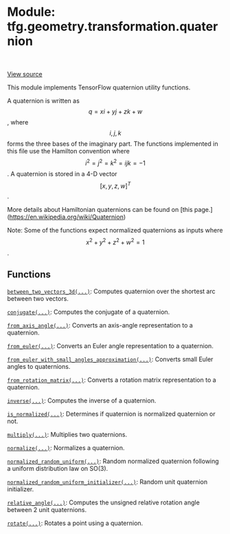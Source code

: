 <div itemscope itemtype="http://developers.google.com/ReferenceObject">
<meta itemprop="name" content="tfg.geometry.transformation.quaternion" />
<meta itemprop="path" content="Stable" />
</div>

# Module: tfg.geometry.transformation.quaternion

<!-- Insert buttons and diff -->

<table class="tfo-notebook-buttons tfo-api" align="left">
</table>

<a target="_blank" href="https://github.com/tensorflow/graphics/blob/master/tensorflow_graphics/geometry/transformation/quaternion.py">View source</a>



This module implements TensorFlow quaternion utility functions.


A quaternion is written as $$q =  xi + yj + zk + w$$, where $$i,j,k$$ forms the
three bases of the imaginary part. The functions implemented in this file
use the Hamilton convention where $$i^2 = j^2 = k^2 = ijk = -1$$. A quaternion
is stored in a 4-D vector $$[x, y, z, w]^T$$.

More details about Hamiltonian quaternions can be found on [this page.]
(https://en.wikipedia.org/wiki/Quaternion)

Note: Some of the functions expect normalized quaternions as inputs where
$$x^2 + y^2 + z^2 + w^2 = 1$$.

## Functions

[`between_two_vectors_3d(...)`](../../../tfg/geometry/transformation/quaternion/between_two_vectors_3d.md): Computes quaternion over the shortest arc between two vectors.

[`conjugate(...)`](../../../tfg/geometry/transformation/quaternion/conjugate.md): Computes the conjugate of a quaternion.

[`from_axis_angle(...)`](../../../tfg/geometry/transformation/quaternion/from_axis_angle.md): Converts an axis-angle representation to a quaternion.

[`from_euler(...)`](../../../tfg/geometry/transformation/quaternion/from_euler.md): Converts an Euler angle representation to a quaternion.

[`from_euler_with_small_angles_approximation(...)`](../../../tfg/geometry/transformation/quaternion/from_euler_with_small_angles_approximation.md): Converts small Euler angles to quaternions.

[`from_rotation_matrix(...)`](../../../tfg/geometry/transformation/quaternion/from_rotation_matrix.md): Converts a rotation matrix representation to a quaternion.

[`inverse(...)`](../../../tfg/geometry/transformation/quaternion/inverse.md): Computes the inverse of a quaternion.

[`is_normalized(...)`](../../../tfg/geometry/transformation/quaternion/is_normalized.md): Determines if quaternion is normalized quaternion or not.

[`multiply(...)`](../../../tfg/geometry/transformation/quaternion/multiply.md): Multiplies two quaternions.

[`normalize(...)`](../../../tfg/geometry/transformation/quaternion/normalize.md): Normalizes a quaternion.

[`normalized_random_uniform(...)`](../../../tfg/geometry/transformation/quaternion/normalized_random_uniform.md): Random normalized quaternion following a uniform distribution law on SO(3).

[`normalized_random_uniform_initializer(...)`](../../../tfg/geometry/transformation/quaternion/normalized_random_uniform_initializer.md): Random unit quaternion initializer.

[`relative_angle(...)`](../../../tfg/geometry/transformation/quaternion/relative_angle.md): Computes the unsigned relative rotation angle between 2 unit quaternions.

[`rotate(...)`](../../../tfg/geometry/transformation/quaternion/rotate.md): Rotates a point using a quaternion.

